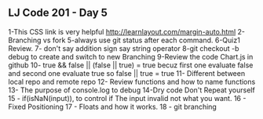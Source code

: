 ## LJ Code 201 - Day 5
1-This CSS link is very helpful http://learnlayout.com/margin-auto.html
2- Branching vs fork
5-always use git status after each command.
6-Quiz1 Review.
7- don't say addition sign say string operator
8-git checkout -b debug to create and switch to new Branching
9-Review the code Chart.js in github
10- true && false || (false || true) = true becuz first one evaluate false and second one evaluate true so false || true = true
11- Different between local repo and remote repo
12- Review functions and how to name functions
13- The purpose of console.log to debug
14-Dry code Don't Repeat yourself
15 - if(isNaN(input)), to control if The input invalid not what you want.
16 - Fixed Positioning
17 - Floats and how it works.
18 - git branching
